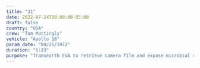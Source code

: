 ```yaml
---
title: "31"
date: 2022-07-24T00:00:00-05:00
draft: false
country: "USA"
crew: "Tom Mattingly"
vehicle: "Apollo 16"
param_date: "04/25/1972"
duration: "1:23"
purpose: "Transearth EVA to retrieve camera film and expose microbial response experiment"
---
```

